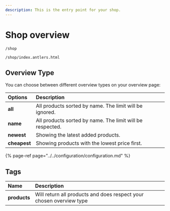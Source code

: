 ```yaml
---
description: This is the entry point for your shop.
---
```


# Shop overview

```text
/shop

/shop/index.antlers.html
```

## Overview Type

You can choose between different overview types on your overview page:

| Options | Description |
| :--- | :--- |
| **all** | All products sorted by name. The limit will be ignored. |
| **name** | All products sorted by name. The limit will be respected. |
| **newest** | Showing the latest added products. |
| **cheapest** | Showing products with the lowest price first. |

{% page-ref page="../../configuration/configuration.md" %}

## Tags

| Name | Description |
| :--- | :--- |
| **products** | Will return all products and does respect your chosen overview type  |



